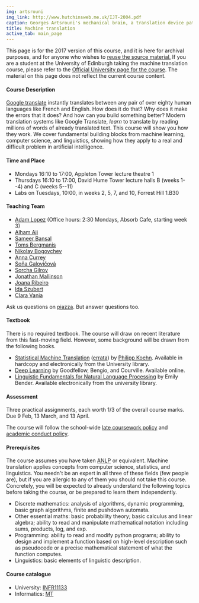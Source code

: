```yaml
---
img: artsrouni
img_link: http://www.hutchinsweb.me.uk/IJT-2004.pdf
caption: Georges Artsrouni's mechanical brain, a translation device patented in 1933 in France.
title: Machine translation
active_tab: main_page 
---
```


<div class="alert alert-danger">
  This page is for the 2017 version of this course, and it is here for 
  archival purposes, and for anyone who wishes to 
  <a href="https://github.com/alopez/mt-class">reuse the
  source material.</a> If you are a student at the University of Edinburgh
  taking the machine translation course, please refer to the
  <a href="http://www.inf.ed.ac.uk/teaching/courses/mt/">Official
  University page for the course</a>. The material on this page does
  not reflect the current course content.
</div>

#### Course Description

[Google translate](http://translate.google.com/) instantly
translates between any pair of over eighty human languages 
like French and English. How does it do that? Why does it 
make the errors that it does? And how can you build something 
better? Modern translation systems like Google Translate, 
*learn* to translate by reading millions of words of already 
translated text. This course will show you how they work. 
We cover fundamental building blocks from machine learning, 
computer science, and linguistics, showing how they 
apply to a real and difficult problem in artificial intelligence.


#### Time and Place

- Mondays 16:10 to 17:00, Appleton Tower lecture theatre 1
- Thursdays 16:10 to 17:00, David Hume Tower lecture halls B (weeks 1--4) and C (weeks 5--11) 
- Labs on Tuesdays, 10:00, in weeks 2, 5, 7, and 10, Forrest Hill 1.B30


#### Teaching Team

- [Adam Lopez](http://homepages.inf.ed.ac.uk/alopez/) (Office hours: 2:30 Mondays, Absorb Cafe, starting week 3)
- [Alham Aji](http://www.inf.ed.ac.uk/people/students/Alham_Aji.html)
- [Sameer Bansal](https://0xsameer.github.io/)
- [Toms Bergmanis](https://www.inf.ed.ac.uk/people/students/Toms_Bergmanis.html)
- [Nikolay Bogoychev](http://homepages.inf.ed.ac.uk/s1031254/)
- [Anna Currey](http://homepages.inf.ed.ac.uk/s1639783/)
- [Soňa Galovičová](http://homepages.inf.ed.ac.uk/s1206522/)
- [Sorcha Gilroy](https://www.inf.ed.ac.uk/people/students/Sorcha_Gilroy.html)
- [Jonathan Mallinson](https://www.inf.ed.ac.uk/people/students/Jonathan_Mallinson.html)
- [Joana Ribeiro](https://www.inf.ed.ac.uk/people/students/Joana_Ribeiro.html)
- [Ida Szubert](https://www.inf.ed.ac.uk/people/staff/Kataryna_Szubert.html)
- [Clara Vania](https://claravania.github.io/)

Ask us questions on [piazza](https://piazza.com/ed.ac.uk/spring2017/infr11133). But answer questions too.


#### Textbook

There is no required textbook. The course will draw on recent literature
from this fast-moving field. However, some background will be drawn from
the following books.

- [Statistical Machine Translation](http://www.statmt.org/book/) 
  (<a href="http://statmt.org/book/errata.html">errata</a>) 
  by [Philipp Koehn](http://www.cs.jhu.edu/~phi/). Available in 
  hardcopy and electronically from the University library.
- [Deep Learning](http://www.deeplearningbook.org/) by Goodfellow, Bengio, and Courville. Available online.
- [Linguistic Fundamentals for Natural Language Processing](http://www.morganclaypool.com/doi/abs/10.2200/S00493ED1V01Y201303HLT020) 
  by Emily Bender. Available electronically from the university library.


#### Assessment

Three practical assignments, each worth 1/3 of the overall course marks. Due 9 Feb, 13 March, and 13 April.

The course will follow the school-wide [late coursework policy](http://web.inf.ed.ac.uk/infweb/student-services/ito/admin/coursework-projects/late-coursework-extension-requests)
and [academic conduct policy](http://web.inf.ed.ac.uk/infweb/admin/policies/academic-misconduct).


#### Prerequisites

The course assumes you have taken <a href="http://www.inf.ed.ac.uk/teaching/courses/anlp/">ANLP</a> or equivalent. Machine translation applies concepts from computer science, statistics, and linguistics. You needn't be an expert in all three of these fields (few people are), but if you are allergic to any of them you should not take this course. Concretely, you will be expected to already understand the following topics before taking the course, or be prepared to learn them independently. 

- Discrete mathematics: analysis of algorithms, dynamic programming, basic graph algorithms, finite and pushdown automata.
- Other essential maths: basic probability theory; basic calculus and linear algebra; ability to read and manipulate mathematical notation including sums, products, log, and exp. 
- Programming: ability to read and modify python programs; ability to design and implement a function based on high-level description such as pseudocode or a precise mathematical statement of what the function computes.
- Linguistics: basic elements of linguistic description.

#### Course catalogue 

- University: [INFR11133](http://www.drps.ed.ac.uk/16-17/dpt/cxinfr11133.htm) 
- Informatics: [MT](http://course.inf.ed.ac.uk/mt/)


